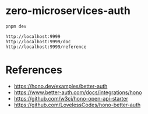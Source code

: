 # zero-microservices-auth

```
pnpm dev
```

```
http://localhost:9999
http://localhost:9999/doc
http://localhost:9999/reference
```

# References

- https://hono.dev/examples/better-auth
- https://www.better-auth.com/docs/integrations/hono
- https://github.com/w3cj/hono-open-api-starter
- https://github.com/LovelessCodes/hono-better-auth
